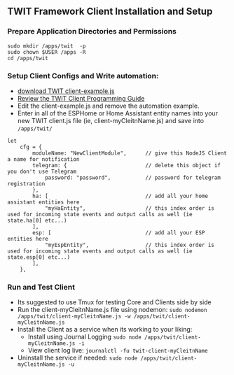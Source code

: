 ## TWIT Framework Client Installation and Setup

### Prepare Application Directories and Permissions 
```
sudo mkdir /apps/twit  -p
sudo chown $USER /apps -R
cd /apps/twit
```
### Setup Client Configs and Write automation: 
- [download TWIT client-example.js](https://github.com/ThingWerks/ThingWerks-IoT-Framework/blob/main/Client/client-example.js)
- [Review the TWIT Client Programming Guide](https://github.com/ThingWerks/ThingWerks-IoT-Framework/blob/main/HowTo/TWIT-Client-Programming-Guide)
- Edit the client-example.js and remove the automation example.
- Enter in all of the ESPHome or Home Assistant entity names into your new TWIT client.js file (ie, client-myCleitnName.js) and save into ```/apps/twit/```

```
let
    cfg = {
        moduleName: "NewClientModule",      // give this NodeJS Client a name for notification
        telegram: {                         // delete this object if you don't use Telegram
            password: "password",           // password for telegram registration
        },
        ha: [                               // add all your home assistant entities here
            "myHaEntity",                   // this index order is used for incoming state events and output calls as well (ie state.ha[0] etc...)
        ],
        esp: [                              // add all your ESP entities here
            "myEspEntity",                  // this index order is used for incoming state events and output calls as well (ie state.esp[0] etc...)
        ],
    },
```

### Run and Test Client
- Its suggested to use Tmux for testing Core and Clients side by side
- Run the client-myCleitnName.js file using nodemon:  ```sudo nodemon /apps/twit/client-myCleitnName.js -w /apps/twit/client-myCleitnName.js```
- Install the Client as a service when its working to your liking: 
  -  Install using Journal Logging ```sudo node /apps/twit/client-myCleitnName.js -i```
  -  View client log live: ```journalctl -fu twit-client-myCleitnName```
- Uninstall the service if needed: ```sudo node /apps/twit/client-myCleitnName.js -u```

